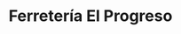 ---
title: "Ferretería El Progreso"
url: /quezaltepeque/ferreteria-el-progreso/
shop: Eisenwaren
---